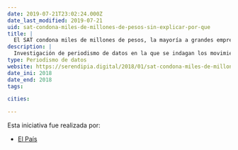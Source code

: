 ```yaml
---
date: 2019-07-21T23:02:24.000Z
date_last_modified: 2019-07-21
uid: sat-condona-miles-de-millones-de-pesos-sin-explicar-por-que
title: |
  El SAT condona miles de millones de pesos, la mayoría a grandes empresas, sin explicar por qué
description: |
  Investigación de periodismo de datos en la que se indagan los movimientos irregulares en las que incidió el SAT (El Portal del Servicio de Administración Tributaria) de la Secretaría de Hacienda y Crédito Público entre el  2015 a 2017.
type: Periodismo de datos
website: https://serendipia.digital/2018/01/sat-condona-miles-de-millones-de-pesos-sin-explicar-por-que/
date_ini: 2018
date_end: 2018
tags:

cities: 

---
```


Esta iniciativa fue realizada por:

- [El País](/organizaciones/el-pais-col)
